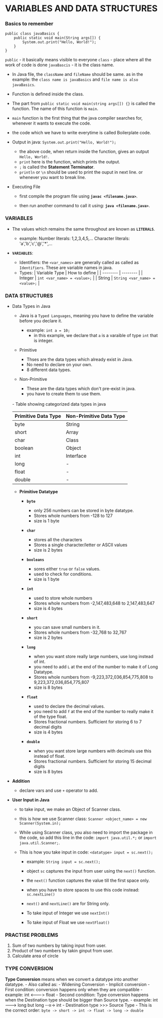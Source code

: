 # VARIABLES AND DATA STRUCTURES

### Basics to remember

```
public class javaBasics {
    public static void main(String args[]) {
        System.out.print("Hello, World!");
    }
}
```

`public` - it basically means visible to everyone
`class` - place where all the work of code is done
`javaBascis` - it is the class name.

- In Java file, the `className` and `fileName` should be same.
as in the example: the `class name is javaBasics` and `file name is also javaBasics`.

- Function is defined inside the class.

- The part from `public static void main(string args[]) {}` is called the function. The name of this function is `main`.

- `main` function is the first thing that the java compiler searches for, whenever it wants to execute the code.

- the code which we have to write everytime is called Boilerplate code.

- Output in java: 
    `System.out.print("Hello, World!");`
    - the above code, when return inside the function, gives an output `Hello, World!`.
    - `print` here is the function, which prints the output.
    - `;` is called the **Statement Terminator**.
    - `println` or `\n` should be used to print the ouput in next line. or whenever you want to break line.

- Executing File
    - first compile the program file using 
    **`javac <filename.java>`**.

    - then run another command to call it using: 
    **`java <filename.java>`**.



### VARIABLES

- The values which remains the same throughout are known as **`LITERALS`**.
    - example: 
        Number literals: 1,2,3,4,5,...
        Character literals: 'a','b','c','@','*',...

- **`VARIABLES`**:
    - Identifiers: the `<var_names>` are generally called as called as `Identifiers`. These are variable names in java.
    - Types:
        | Variable Type | How to define |
        | -------- | -------- |
        | Integer | `int <var_name> = <value>;` |
        | String | `String <var_name> = <value>;` |

### DATA STRUCTURES
- Data Types in Java
    - Java is a `Typed Languages`, meaning you have to define the variable before you declare it.
        - example: `int a = 10;`
            - in this example, we declare that `a` is a varaible of type `int` that is integer.

    - Primitive
        - Thses are the data types which already exist in Java.
        - No need to declare on your own.
        - 8 different data types.

    - Non-Primitive
        - These are the data types which don't pre-exist in java.
        - you have to create them to use them.
    <br>
    - Table showing categorized data types in java

    | Primitive Data Type | Non-Primitive Data Type |
    | --------------- | --------------------- |
    | byte | String |
    | short | Array |
    | char | Class |
    | boolean | Object |
    | int | Interface |
    | long | - |
    | float | - |
    | double | - |

    - **Primitive Datatype**
        - **`byte`**
            - only 256 numbers can be stored in byte datatype.
            - Stores whole numbers from -128 to 127
            - size is 1 byte

        - **`char`**
            - stores all the characters
            - Stores a single character/letter or ASCII values
            - size is 2 bytes

        - **`booleans`**
            - sores either `true` or `false` values.
            - used to check for conditions.
            - size is 1 byte

        - **`int`**
            - used to store whole numbers
            - Stores whole numbers from -2,147,483,648 to 2,147,483,647
            - size is 4 bytes

        - **`short`**
            - you can save small numbers in it.
            - Stores whole numbers from -32,768 to 32,767
            - size is 2 bytes

        - **`long`**
            - when you want store really large numbers, use long instead of int.
            - you need to add `L` at the end of the number to make it of Long Datatype.
            - Stores whole numbers from -9,223,372,036,854,775,808 to 9,223,372,036,854,775,807
            - size is 8 bytes

        - **`float`**
            - used to declare the decimal values.
            - you need to add `f` at the end of the number to really make it of the type float.
            - Stores fractional numbers. Sufficient for storing 6 to 7 decimal digits
            - size is 4 bytes

        - **`double`**
            - when you want store large numbers with decimals use this instead of float.
            - Stores fractional numbers. Sufficient for storing 15 decimal digits
            - size is 8 bytes


- **Addition**
    - declare vars and use `+` operator to add.

- **User Input in Java**
    - to take input, we make an Object of Scanner class.
    - this is how we use Scanner class:
        `Scanner <object_name> = new Scanner(System.in);`
    - While using Scanner class, you also need to import the package in the code, so add this line in the code: 
        `import java.util.*;` or `import java.util.Scanner;`.

    - This is how you take input in code:
        `<datatype> input = sc.next();`
        - example:
            `String input = sc.next();`
        - object `sc` captures the input from user using the `next()` function.
        - the `next()` function captures the value till the first space only.
        - when you have to store spaces to use this code instead: `sc.nextLine()`
        - `next()` and `nextLine()` are for String only.

        - To take input of Integer we use `nextInt()`
        - To take input of Float we use `nextFloat()`

### PRACTISE PROBLEMS

1. Sum of two numbers by taking input from user.
2. Product of two numbers by takin ginput from user.
3. Calculate area of circle

### TYPE CONVERSION

**Type Conversion** means when we convert a datatype into another datatype.
    - Also called as:
        - Widening Conversion
        - Implicit conversion
    - First condition: conversion happens only when they are compatible
        - example: int <---> float
    - Second condition: Type conversion happens when the Destination type should be bigger than Source type.
        - example: int ---> long but long --x-> int
        - Destination type >>> Source Type
        - This is the correct order:
            `byte -> short -> int -> float -> long -> double`